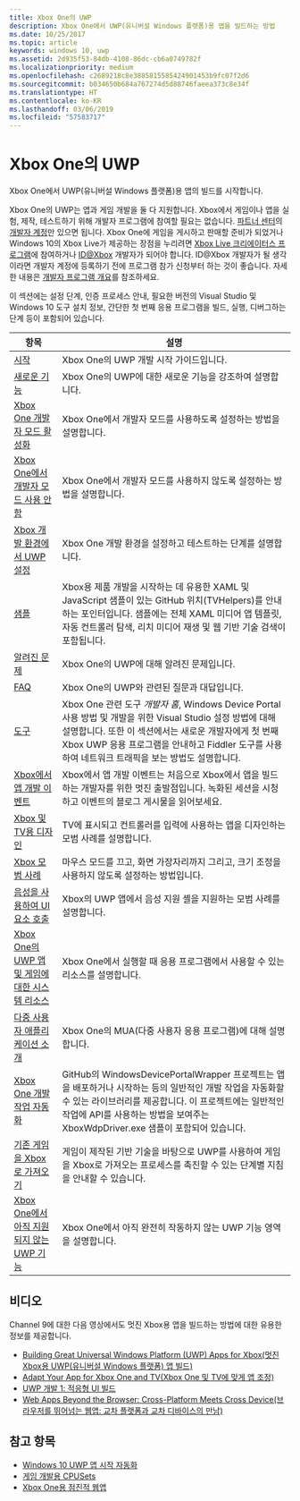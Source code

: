 ```yaml
---
title: Xbox One의 UWP
description: Xbox One에서 UWP(유니버설 Windows 플랫폼)용 앱을 빌드하는 방법
ms.date: 10/25/2017
ms.topic: article
keywords: windows 10, uwp
ms.assetid: 2d935f53-84db-4108-86dc-cb6a0749782f
ms.localizationpriority: medium
ms.openlocfilehash: c2689218c8e3885815585424901453b9fc07f2d6
ms.sourcegitcommit: b034650b684a767274d5d88746faeea373c8e34f
ms.translationtype: HT
ms.contentlocale: ko-KR
ms.lasthandoff: 03/06/2019
ms.locfileid: "57583717"
---
```

# <a name="uwp-on-xbox-one"></a>Xbox One의 UWP

Xbox One에서 UWP(유니버설 Windows 플랫폼)용 앱의 빌드를 시작합니다.

Xbox One의 UWP는 앱과 게임 개발을 둘 다 지원합니다. Xbox에서 게임이나 앱을 실험, 제작, 테스트하기 위해 개발자 프로그램에 참여할 필요는 없습니다. [파트너 센터](https://partner.microsoft.com/dashboard)의 [개발자 계정](https://developer.microsoft.com/en-us/store/register)만 있으면 됩니다. Xbox One에 게임을 게시하고 판매할 준비가 되었거나 Windows 10의 Xbox Live가 제공하는 장점을 누리려면 [Xbox Live 크리에이터스 프로그램](https://developer.microsoft.com/games/xbox/xboxlive/creator)에 참여하거나 [ID@Xbox](https://www.xbox.com/Developers/id) 개발자가 되어야 합니다. ID@Xbox 개발자가 될 생각이라면 개발자 계정에 등록하기 전에 프로그램 참가 신청부터 하는 것이 좋습니다. 자세한 내용은 [개발자 프로그램 개요](../xbox-live/developer-program-overview.md)를 참조하세요.

이 섹션에는 설정 단계, 인증 프로세스 안내, 필요한 버전의 Visual Studio 및 Windows 10 도구 설치 정보, 간단한 첫 번째 응용 프로그램을 빌드, 실행, 디버그하는 단계 등이 포함되어 있습니다. 

| 항목      | 설명 |
|------------|-------------|
|[시작](getting-started.md)| Xbox One의 UWP 개발 시작 가이드입니다. |
|[새로운 기능](whats-new.md)| Xbox One의 UWP에 대한 새로운 기능을 강조하여 설명합니다. |
|[Xbox One 개발자 모드 활성화](devkit-activation.md)| Xbox One에서 개발자 모드를 사용하도록 설정하는 방법을 설명합니다. |
|[Xbox One에서 개발자 모드 사용 안 함](devkit-deactivation.md)| Xbox One에서 개발자 모드를 사용하지 않도록 설정하는 방법을 설명합니다. |
|[Xbox 개발 환경에서 UWP 설정](development-environment-setup.md)| Xbox One 개발 환경을 설정하고 테스트하는 단계를 설명합니다. |
|[샘플](samples.md)| Xbox용 제품 개발을 시작하는 데 유용한 XAML 및 JavaScript 샘플이 있는 GitHub 위치(TVHelpers)를 안내하는 포인터입니다. 샘플에는 전체 XAML 미디어 앱 템플릿, 자동 컨트롤러 탐색, 리치 미디어 재생 및 웹 기반 기술 검색이 포함됩니다. |
|[알려진 문제](known-issues.md)| Xbox One의 UWP에 대해 알려진 문제입니다. |
|[FAQ](frequently-asked-questions.md)| Xbox One의 UWP와 관련된 질문과 대답입니다. |
|[도구](introduction-to-xbox-tools.md)| Xbox One 관련 도구 _개발자 홈_, Windows Device Portal 사용 방법 및 개발을 위한 Visual Studio 설정 방법에 대해 설명합니다. 또한 이 섹션에서는 새로운 개발자에게 첫 번째 Xbox UWP 응용 프로그램을 안내하고 Fiddler 도구를 사용하여 네트워크 트래픽을 보는 방법도 설명합니다. |
| [Xbox에서 앱 개발 이벤트](https://developer.microsoft.com/windows/projects/campaigns/app-dev-on-xbox-event) | Xbox에서 앱 개발 이벤트는 처음으로 Xbox에서 앱을 빌드하는 개발자를 위한 멋진 출발점입니다. 녹화된 세션을 시청하고 이벤트의 블로그 게시물을 읽어보세요. |
|[Xbox 및 TV용 디자인](../design/devices/designing-for-tv.md)| TV에 표시되고 컨트롤러를 입력에 사용하는 앱을 디자인하는 모범 사례를 설명합니다. |
|[Xbox 모범 사례](tailoring-for-xbox.md)| 마우스 모드를 끄고, 화면 가장자리까지 그리고, 크기 조정을 사용하지 않도록 설정하는 방법입니다. |
|[음성을 사용하여 UI 요소 호출](ves-on-xbox.md)| Xbox의 UWP 앱에서 음성 지원 셸을 지원하는 모범 사례를 설명합니다. |
|[Xbox One의 UWP 앱 및 게임에 대한 시스템 리소스](system-resource-allocation.md)| Xbox One에서 실행할 때 응용 프로그램에서 사용할 수 있는 리소스를 설명합니다. |
|[다중 사용자 애플리케이션 소개](multi-user-applications.md)| Xbox One의 MUA(다중 사용자 응용 프로그램)에 대해 설명합니다. |
| [Xbox One 개발 작업 자동화](https://github.com/Microsoft/WindowsDevicePortalWrapper/tree/v0.9.4) | GitHub의 WindowsDevicePortalWrapper 프로젝트는 앱을 배포하거나 시작하는 등의 일반적인 개발 작업을 자동화할 수 있는 라이브러리를 제공합니다. 이 프로젝트에는 일반적인 작업에 API를 사용하는 방법을 보여주는 XboxWdpDriver.exe 샘플이 포함되어 있습니다. |
|[기존 게임을 Xbox로 가져오기](development-lanes-landing.md)|게임이 제작된 기반 기술을 바탕으로 UWP를 사용하여 게임을 Xbox로 가져오는 프로세스를 촉진할 수 있는 단계별 지침을 안내할 수 있습니다.|
|[Xbox One에서 아직 지원되지 않는 UWP 기능](https://go.microsoft.com/fwlink/p/?LinkId=760755)|  Xbox One에서 아직 완전히 작동하지 않는 UWP 기능 영역을 설명합니다.|

## <a name="videos"></a>비디오

Channel 9에 대한 다음 영상에서도 멋진 Xbox용 앱을 빌드하는 방법에 대한 유용한 정보를 제공합니다.

* [Building Great Universal Windows Platform (UWP) Apps for Xbox(멋진 Xbox용 UWP(유니버설 Windows 플랫폼) 앱 빌드)](https://channel9.msdn.com/Events/Build/2016/B883)
* [Adapt Your App for Xbox One and TV(Xbox One 및 TV에 맞게 앱 조정)](https://channel9.msdn.com/Events/Build/2016/T651-R1)
* [UWP 개발 1: 적응형 UI 빌드](https://channel9.msdn.com/Events/Build/2016/L724-R1)
* [Web Apps Beyond the Browser: Cross-Platform Meets Cross Device(브라우저를 뛰어넘는 웹앱: 교차 플랫폼과 교차 디바이스의 만남)](https://channel9.msdn.com/Events/Build/2016/B888)

## <a name="see-also"></a>참고 항목

- [Windows 10 UWP 앱 시작 자동화](automate-launching-uwp-apps.md)
- [게임 개발용 CPUSets](cpusets-games.md)
- [Xbox One용 점진적 웹앱](https://docs.microsoft.com/en-us/microsoft-edge/progressive-web-apps/xbox-considerations)